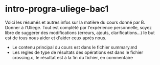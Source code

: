 # intro-progra-uliege-bac1

Voici les résumés et autres infos sur la matière du cours donné par B. Donner à l'Uliege. Tout est complété par l'expérience personnelle, soyez libre de suggerer des modifications (erreurs, ajouts, clarifications...) le but est de tous nous aider et d'aider ceux après nous.

* Le contenu principal du cours est dans le fichier summary.md
* Les regles de type de résultats des opérations est dans le fichier crossing.c, le résultat est à la fin du fichier, en commentaire
